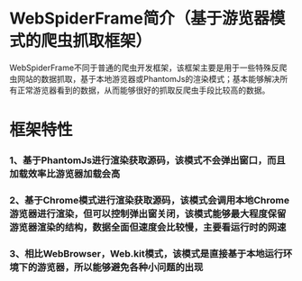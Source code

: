 # WebSpiderFrame简介（基于游览器模式的爬虫抓取框架）
  WebSpiderFrame不同于普通的爬虫开发框架，该框架主要是用于一些特殊反爬虫网站的数据抓取，基于本地游览器或PhantomJs的渲染模式；基本能够解决所有正常游览器看到的数据，从而能够很好的抓取反爬虫手段比较高的数据。
# 框架特性
### 1、基于PhantomJs进行渲染获取源码，该模式不会弹出窗口，而且加载效率比游览器加载会高
### 2、基于Chrome模式进行渲染获取源码，该模式会调用本地Chrome游览器进行渲染，但可以控制弹出窗关闭，该模式能够最大程度保留游览器渲染的结构，数据全面但速度会比较慢，主要看运行时的网速
### 3、相比WebBrowser，Web.kit模式，该模式是直接基于本地运行环境下的游览器，所以能够避免各种小问题的出现
